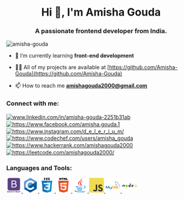 <h1 align="center">Hi 👋, I'm Amisha Gouda</h1>
<h3 align="center">A passionate frontend developer from India.</h3>

<p align="left"> <img src="https://komarev.com/ghpvc/?username=amisha-gouda&label=Profile%20views&color=0e75b6&style=flat" alt="amisha-gouda" /> </p>

- 🌱 I’m currently learning **front-end development**

- 👨‍💻 All of my projects are available at [https://github.com/Amisha-Gouda](https://github.com/Amisha-Gouda)

- 📫 How to reach me **amishagouda2000@gmail.com**

<h3 align="left">Connect with me:</h3>
<p align="left">
<a href="https://linkedin.com/in/www.linkedin.com/in/amisha-gouda-2251b31ab" target="blank"><img align="center" src="https://raw.githubusercontent.com/rahuldkjain/github-profile-readme-generator/master/src/images/icons/Social/linked-in-alt.svg" alt="www.linkedin.com/in/amisha-gouda-2251b31ab" height="30" width="40" /></a>
<a href="https://fb.com/https://www.facebook.com/amisha.gouda.1" target="blank"><img align="center" src="https://raw.githubusercontent.com/rahuldkjain/github-profile-readme-generator/master/src/images/icons/Social/facebook.svg" alt="https://www.facebook.com/amisha.gouda.1" height="30" width="40" /></a>
<a href="https://instagram.com/https://www.instagram.com/d_e_l_e_r_i_u_m/" target="blank"><img align="center" src="https://raw.githubusercontent.com/rahuldkjain/github-profile-readme-generator/master/src/images/icons/Social/instagram.svg" alt="https://www.instagram.com/d_e_l_e_r_i_u_m/" height="30" width="40" /></a>
<a href="https://www.codechef.com/users/https://www.codechef.com/users/amisha_gouda" target="blank"><img align="center" src="https://cdn.jsdelivr.net/npm/simple-icons@3.1.0/icons/codechef.svg" alt="https://www.codechef.com/users/amisha_gouda" height="30" width="40" /></a>
<a href="https://www.hackerrank.com/https://www.hackerrank.com/amishagouda2000" target="blank"><img align="center" src="https://raw.githubusercontent.com/rahuldkjain/github-profile-readme-generator/master/src/images/icons/Social/hackerrank.svg" alt="https://www.hackerrank.com/amishagouda2000" height="30" width="40" /></a>
<a href="https://www.leetcode.com/https://leetcode.com/amishagouda2000/" target="blank"><img align="center" src="https://raw.githubusercontent.com/rahuldkjain/github-profile-readme-generator/master/src/images/icons/Social/leet-code.svg" alt="https://leetcode.com/amishagouda2000/" height="30" width="40" /></a>
</p>

<h3 align="left">Languages and Tools:</h3>
<p align="left"> <a href="https://getbootstrap.com" target="_blank"> <img src="https://raw.githubusercontent.com/devicons/devicon/master/icons/bootstrap/bootstrap-plain-wordmark.svg" alt="bootstrap" width="40" height="40"/> </a> <a href="https://www.cprogramming.com/" target="_blank"> <img src="https://raw.githubusercontent.com/devicons/devicon/master/icons/c/c-original.svg" alt="c" width="40" height="40"/> </a> <a href="https://www.w3schools.com/css/" target="_blank"> <img src="https://raw.githubusercontent.com/devicons/devicon/master/icons/css3/css3-original-wordmark.svg" alt="css3" width="40" height="40"/> </a> <a href="https://www.w3.org/html/" target="_blank"> <img src="https://raw.githubusercontent.com/devicons/devicon/master/icons/html5/html5-original-wordmark.svg" alt="html5" width="40" height="40"/> </a> <a href="https://www.java.com" target="_blank"> <img src="https://raw.githubusercontent.com/devicons/devicon/master/icons/java/java-original.svg" alt="java" width="40" height="40"/> </a> <a href="https://developer.mozilla.org/en-US/docs/Web/JavaScript" target="_blank"> <img src="https://raw.githubusercontent.com/devicons/devicon/master/icons/javascript/javascript-original.svg" alt="javascript" width="40" height="40"/> </a> <a href="https://www.mysql.com/" target="_blank"> <img src="https://raw.githubusercontent.com/devicons/devicon/master/icons/mysql/mysql-original-wordmark.svg" alt="mysql" width="40" height="40"/> </a> <a href="https://nodejs.org" target="_blank"> <img src="https://raw.githubusercontent.com/devicons/devicon/master/icons/nodejs/nodejs-original-wordmark.svg" alt="nodejs" width="40" height="40"/> </a> </p>
